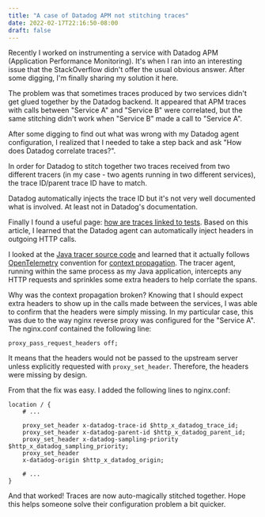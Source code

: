 ```yaml
---
title: "A case of Datadog APM not stitching traces"
date: 2022-02-17T22:16:50-08:00
draft: false
---
```


Recently I worked on instrumenting a service with Datadog APM (Application Performance Monitoring). It's when I ran into an interesting issue that the StackOverflow didn't offer the usual obvious answer. After some digging, I'm finally sharing my solution it here.

The problem was that sometimes traces produced by two services didn't get glued together by the Datadog backend. It appeared that APM traces with calls between "Service A" and "Service B" were correlated, but the same stitching didn't work when "Service B" made a call to "Service A".

After some digging to find out what was wrong with my Datadog agent configuration, I realized that I needed to take a step back and ask "How does Datadog correlate traces?".

In order for Datadog to stitch together two traces received from two different tracers (in my case - two agents running in two different services), the trace ID/parent trace ID have to match. 

Datadog automatically injects the trace ID but it's not very well documented what is involved. At least not in Datadog's documentation.

Finally I found a useful page: [how are traces linked to tests](https://docs.datadoghq.com/synthetics/apm/#how-are-traces-linked-to-tests). Based on this article, I learned that the Datadog agent can automatically inject headers in outgoing HTTP calls. 

I looked at the [Java tracer source code](https://github.com/DataDog/dd-trace-java/blob/v0.95.1/dd-java-agent/instrumentation/opentelemetry/src/main/java/datadog/trace/instrumentation/opentelemetry/OtelContextPropagators.java) and learned that it actually follows [OpenTelemetry](https://opentelemetry.io/docs/) convention for [context propagation](https://opentelemetry.lightstep.com/core-concepts/context-propagation/). The tracer agent, running within the same process as my Java application, intercepts any HTTP requests and sprinkles some extra headers to help corrlate the spans.

Why was the context propagation broken? Knowing that I should expect extra headers to show up in the calls made between the services, I was able to confirm that the headers were simply missing. In my particular case, this was due to the way nginx reverse proxy was configured for the "Service A". The nginx.conf contained the following line:
```
proxy_pass_request_headers off;
```
It means that the headers would not be passed to the upstream server unless explicitly requested with `proxy_set_header`. Therefore, the headers were missing by design.

From that the fix was easy. I added the following lines to nginx.conf:
```
location / {
    # ...

    proxy_set_header x-datadog-trace-id $http_x_datadog_trace_id;
    proxy_set_header x-datadog-parent-id $http_x_datadog_parent_id;
    proxy_set_header x-datadog-sampling-priority $http_x_datadog_sampling_priority;
    proxy_set_header
    x-datadog-origin $http_x_datadog_origin;
    
    # ... 
}
```

And that worked! Traces are now auto-magically stitched together. Hope this helps someone solve their configuration problem a bit quicker.

